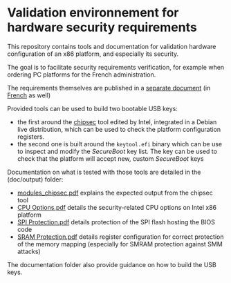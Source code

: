 # Validation environnement for hardware security requirements

This repository contains tools and documentation for validation hardware
configuration of an x86 platform, and especially its security.

The goal is to facilitate security requirements verification, for example when
ordering PC platforms for the French administration.

The requirements themselves are published in a [separate
document](https://www.ssi.gouv.fr/en/guide/hardware-security-requirements-for-x86-platforms/)
(in [French](https://www.ssi.gouv.fr/guide/exigences-de-securite-materielles/)
as well)

Provided tools can be used to build two bootable USB keys:

- the first around the [chipsec](https://github.com/chipsec/chipsec) tool
  edited by Intel, integrated in a Debian live distribution, which can be used
  to check the platform configuration registers.
- the second one is built around the `keytool.efi` binary which can be use to
  inspect and modify the _SecureBoot_ key list. The key can be used to check
  that the platform will accept new, custom _SecureBoot_ keys

Documentation on what is tested with those tools are detailed in the
(doc/output) folder:

- [modules_chipsec.pdf](doc/output/modules_chipsec.pdf) explains the expected output from the chipsec tool
- [CPU Options.pdf](doc/output/CPU%20Options.pdf) details the security-related CPU options on Intel x86 platform
- [SPI Protection.pdf](doc/output/SPI%20Protection.pdf) details protection of the SPI flash hosting the BIOS code
- [SRAM Protection.pdf](doc/output/SRAM%20Protection.pdf) details register configuration for correct protection of the memory mapping (especially for SMRAM protection against SMM attacks)

The documentation folder also provide guidance on how to build the USB keys.
